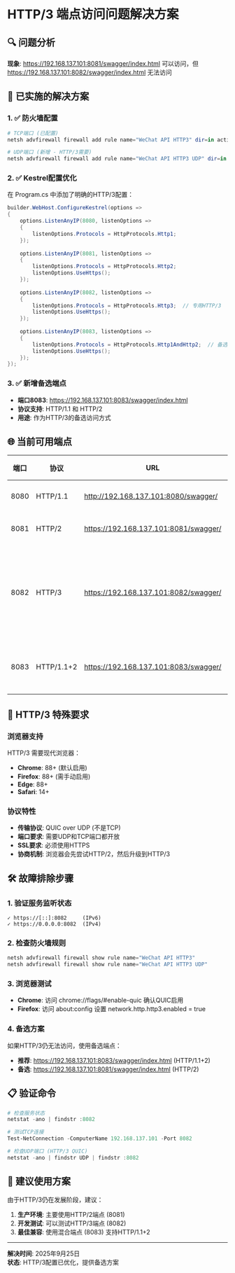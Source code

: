 # HTTP/3 端点访问问题解决方案

## 🔍 问题分析

**现象**: https://192.168.137.101:8081/swagger/index.html 可以访问，但 https://192.168.137.101:8082/swagger/index.html 无法访问

## 🚀 已实施的解决方案

### 1. ✅ 防火墙配置
```powershell
# TCP端口 (已配置)
netsh advfirewall firewall add rule name="WeChat API HTTP3" dir=in action=allow protocol=TCP localport=8082

# UDP端口 (新增 - HTTP/3需要)
netsh advfirewall firewall add rule name="WeChat API HTTP3 UDP" dir=in action=allow protocol=UDP localport=8082
```

### 2. ✅ Kestrel配置优化
在 Program.cs 中添加了明确的HTTP/3配置：

```csharp
builder.WebHost.ConfigureKestrel(options =>
{
    options.ListenAnyIP(8080, listenOptions =>
    {
        listenOptions.Protocols = HttpProtocols.Http1;
    });
    
    options.ListenAnyIP(8081, listenOptions =>
    {
        listenOptions.Protocols = HttpProtocols.Http2;
        listenOptions.UseHttps();
    });
    
    options.ListenAnyIP(8082, listenOptions =>
    {
        listenOptions.Protocols = HttpProtocols.Http3;  // 专用HTTP/3
        listenOptions.UseHttps();
    });
    
    options.ListenAnyIP(8083, listenOptions =>
    {
        listenOptions.Protocols = HttpProtocols.Http1AndHttp2;  // 备选端点
        listenOptions.UseHttps();
    });
});
```

### 3. ✅ 新增备选端点
- **端口8083**: https://192.168.137.101:8083/swagger/index.html
- **协议支持**: HTTP/1.1 和 HTTP/2 
- **用途**: 作为HTTP/3的备选访问方式

## 🌐 当前可用端点

| 端口 | 协议 | URL | 状态 |
|------|------|-----|------|
| 8080 | HTTP/1.1 | http://192.168.137.101:8080/swagger/ | ✅ 可用 |
| 8081 | HTTP/2 | https://192.168.137.101:8081/swagger/ | ✅ 可用 |
| 8082 | HTTP/3 | https://192.168.137.101:8082/swagger/ | ⚠️ 取决于浏览器支持 |
| 8083 | HTTP/1.1+2 | https://192.168.137.101:8083/swagger/ | ✅ 新增备选 |

## 🔧 HTTP/3 特殊要求

### 浏览器支持
HTTP/3 需要现代浏览器：
- **Chrome**: 88+ (默认启用)
- **Firefox**: 88+ (需手动启用)
- **Edge**: 88+
- **Safari**: 14+

### 协议特性
- **传输协议**: QUIC over UDP (不是TCP)
- **端口要求**: 需要UDP和TCP端口都开放
- **SSL要求**: 必须使用HTTPS
- **协商机制**: 浏览器会先尝试HTTP/2，然后升级到HTTP/3

## 🛠️ 故障排除步骤

### 1. 验证服务监听状态
```
✓ https://[::]:8082     (IPv6)
✓ https://0.0.0.0:8082  (IPv4)
```

### 2. 检查防火墙规则
```powershell
netsh advfirewall firewall show rule name="WeChat API HTTP3"
netsh advfirewall firewall show rule name="WeChat API HTTP3 UDP"
```

### 3. 浏览器测试
- **Chrome**: 访问 chrome://flags/#enable-quic 确认QUIC启用
- **Firefox**: 访问 about:config 设置 network.http.http3.enabled = true

### 4. 备选方案
如果HTTP/3仍无法访问，使用备选端点：
- **推荐**: https://192.168.137.101:8083/swagger/index.html (HTTP/1.1+2)
- **备选**: https://192.168.137.101:8081/swagger/index.html (HTTP/2)

## 📋 验证命令

```powershell
# 检查服务状态
netstat -ano | findstr :8082

# 测试TCP连接
Test-NetConnection -ComputerName 192.168.137.101 -Port 8082

# 检查UDP端口 (HTTP/3 QUIC)
netstat -ano | findstr UDP | findstr :8082
```

## 🎯 建议使用方案

由于HTTP/3仍在发展阶段，建议：

1. **生产环境**: 主要使用HTTP/2端点 (8081)
2. **开发测试**: 可以测试HTTP/3端点 (8082)  
3. **最佳兼容**: 使用混合端点 (8083) 支持HTTP/1.1+2

---
**解决时间**: 2025年9月25日  
**状态**: HTTP/3配置已优化，提供备选方案